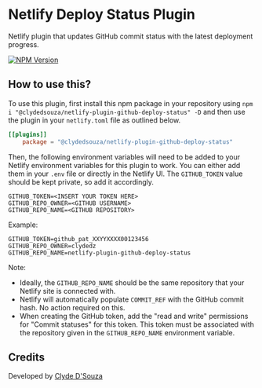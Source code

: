 # Netlify Deploy Status Plugin

Netlify plugin that updates GitHub commit status with the latest deployment progress.

[![NPM Version](https://img.shields.io/npm/v/%40clydedsouza%2Fnetlify-plugin-github-deploy-status?label=NPM%20%40clydedsouza%2Fnetlify-plugin-github-deploy-status)
](https://www.npmjs.com/package/@clydedsouza/netlify-plugin-github-deploy-status)

## How to use this?

To use this plugin, first install this npm package in your repository using `npm i "@clydedsouza/netlify-plugin-github-deploy-status" -D` and then use the plugin in your `netlify.toml` file as outlined below.

```toml
[[plugins]]
    package = "@clydedsouza/netlify-plugin-github-deploy-status"
```

Then, the following environment variables will need to be added to your Netlify environment variables for this plugin to work. You can either add them in your `.env` file or directly in the Netlify UI. The `GITHUB_TOKEN` value should be kept private, so add it accordingly.

```
GITHUB_TOKEN=<INSERT YOUR TOKEN HERE>
GITHUB_REPO_OWNER=<GITHUB USERNAME>
GITHUB_REPO_NAME=<GITHUB REPOSITORY>
```

Example:

```
GITHUB_TOKEN=github_pat_XXYYXXXX00123456
GITHUB_REPO_OWNER=clydedz
GITHUB_REPO_NAME=netlify-plugin-github-deploy-status
```

Note:

- Ideally, the `GITHUB_REPO_NAME` should be the same repository that your Netlify site is connected with.
- Netlify will automatically populate `COMMIT_REF` with the GitHub commit hash. No action required on this.
- When creating the GitHub token, add the "read and write" permissions for "Commit statuses" for this token. This token must be associated with the repository given in the `GITHUB_REPO_NAME` environment variable.

## Credits

Developed by [Clyde D'Souza](https://clydedsouza.net/)

